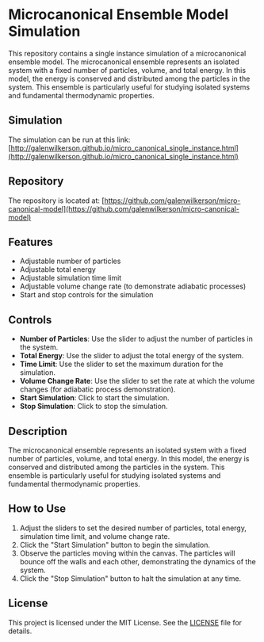 # Microcanonical Ensemble Model Simulation

This repository contains a single instance simulation of a microcanonical ensemble model. The microcanonical ensemble represents an isolated system with a fixed number of particles, volume, and total energy. In this model, the energy is conserved and distributed among the particles in the system. This ensemble is particularly useful for studying isolated systems and fundamental thermodynamic properties.

## Simulation

The simulation can be run at this link:
[http://galenwilkerson.github.io/micro_canonical_single_instance.html](http://galenwilkerson.github.io/micro_canonical_single_instance.html)

## Repository

The repository is located at: [https://github.com/galenwilkerson/micro-canonical-model](https://github.com/galenwilkerson/micro-canonical-model)

## Features

- Adjustable number of particles
- Adjustable total energy
- Adjustable simulation time limit
- Adjustable volume change rate (to demonstrate adiabatic processes)
- Start and stop controls for the simulation

## Controls

- **Number of Particles**: Use the slider to adjust the number of particles in the system.
- **Total Energy**: Use the slider to adjust the total energy of the system.
- **Time Limit**: Use the slider to set the maximum duration for the simulation.
- **Volume Change Rate**: Use the slider to set the rate at which the volume changes (for adiabatic process demonstration).
- **Start Simulation**: Click to start the simulation.
- **Stop Simulation**: Click to stop the simulation.

## Description

The microcanonical ensemble represents an isolated system with a fixed number of particles, volume, and total energy. In this model, the energy is conserved and distributed among the particles in the system. This ensemble is particularly useful for studying isolated systems and fundamental thermodynamic properties.

## How to Use

1. Adjust the sliders to set the desired number of particles, total energy, simulation time limit, and volume change rate.
2. Click the "Start Simulation" button to begin the simulation.
3. Observe the particles moving within the canvas. The particles will bounce off the walls and each other, demonstrating the dynamics of the system.
4. Click the "Stop Simulation" button to halt the simulation at any time.

## License

This project is licensed under the MIT License. See the [LICENSE](LICENSE) file for details.
